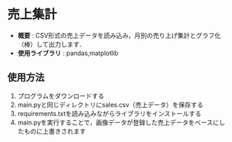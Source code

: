 # 売上集計
- **概要** : CSV形式の売上データを読み込み，月別の売り上げ集計とグラフ化（棒）して出力します．
- **使用ライブラリ** : pandas,matplotlib

## 使用方法
1. プログラムをダウンロードする
2. main.pyと同じディレクトリにsales.csv（売上データ）を保存する
3. requirements.txtを読み込みながらライブラリをインストールする
4. main.pyを実行することで，画像データが登録した売上データをベースにしたものに上書きされます
